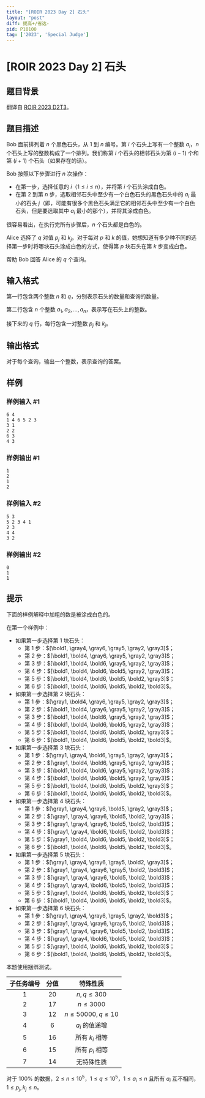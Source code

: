 ```yaml
---
title: "[ROIR 2023 Day 2] 石头"
layout: "post"
diff: 提高+/省选-
pid: P10100
tag: ['2023', 'Special Judge']
---
```

# [ROIR 2023 Day 2] 石头
## 题目背景

翻译自 [ROIR 2023 D2T3](https://neerc.ifmo.ru/school/archive/2022-2023/ru-olymp-regional-2023-day2.pdf)。


## 题目描述

Bob 面前排列着 $n$ 个黑色石头，从 $1$ 到 $n$ 编号。第 $i$ 个石头上写有一个整数 $a_i$，$n$ 个石头上写的整数构成了一个排列。我们称第 $i$ 个石头的相邻石头为第 $(i-1)$ 个和第 $(i+1)$ 个石头（如果存在的话）。

Bob 按照以下步骤进行 $n$ 次操作：

- 在第一步，选择任意的 $i$（$1\le i\le n$），并将第 $i$ 个石头涂成白色。
- 在第 $2$ 到第 $n$ 步，选取相邻石头中至少有一个白色石头的黑色石头中的 $a_i$ 最小的石头 $j$（即，可能有很多个黑色石头满足它的相邻石头中至少有一个白色石头，但是要选取其中 $a_i$ 最小的那个），并将其涂成白色。

很容易看出，在执行完所有步骤后，$n$ 个石头都是白色的。

Alice 选择了 $q$ 对值 $p_j$ 和 $k_j$。对于每对 $p$ 和 $k$ 的值，她想知道有多少种不同的选择第一步时将哪块石头涂成白色的方式，使得第 $p$ 块石头在第 $k$ 步变成白色。

帮助 Bob 回答 Alice 的 $q$ 个查询。
## 输入格式

第一行包含两个整数 $n$ 和 $q$，分别表示石头的数量和查询的数量。

第二行包含 $n$ 个整数 $a_1,a_2,\dots,a_n$，表示写在石头上的整数。

接下来的 $q$ 行，每行包含一对整数 $p_j$ 和 $k_j$。
## 输出格式

对于每个查询，输出一个整数，表示查询的答案。
## 样例

### 样例输入 #1
```
6 4
1 4 6 5 2 3
3 1
2 2
6 3
4 3
```
### 样例输出 #1
```
1
2
1
2
```
### 样例输入 #2
```
5 3
5 2 3 4 1
2 3
4 4
3 2
```
### 样例输出 #2
```
0
1
1
```
## 提示

下面的样例解释中加粗的数是被涂成白色的。

在第一个样例中：

- 如果第一步选择第 $1$ 块石头：
  - 第 $1$ 步：$[\bold1, \gray4, \gray6, \gray5, \gray2, \gray3]$；
  - 第 $2$ 步：$[\bold1, \bold4, \gray6, \gray5, \gray2, \gray3]$；
  - 第 $3$ 步：$[\bold1, \bold4, \bold6, \gray5, \gray2, \gray3]$；
  - 第 $4$ 步：$[\bold1, \bold4, \bold6, \bold5, \gray2, \gray3]$；
  - 第 $5$ 步：$[\bold1, \bold4, \bold6, \bold5, \bold2, \gray3]$；
  - 第 $6$ 步：$[\bold1, \bold4, \bold6, \bold5, \bold2, \bold3]$。
- 如果第一步选择第 $2$ 块石头：
  - 第 $1$ 步：$[\gray1, \bold4, \gray6, \gray5, \gray2, \gray3]$；
  - 第 $2$ 步：$[\bold1, \bold4, \gray6, \gray5, \gray2, \gray3]$；
  - 第 $3$ 步：$[\bold1, \bold4, \bold6, \gray5, \gray2, \gray3]$；
  - 第 $4$ 步：$[\bold1, \bold4, \bold6, \bold5, \gray2, \gray3]$；
  - 第 $5$ 步：$[\bold1, \bold4, \bold6, \bold5, \bold2, \gray3]$；
  - 第 $6$ 步：$[\bold1, \bold4, \bold6, \bold5, \bold2, \bold3]$。
- 如果第一步选择第 $3$ 块石头：
  - 第 $1$ 步：$[\gray1, \gray4, \bold6, \gray5, \gray2, \gray3]$；
  - 第 $2$ 步：$[\gray1, \bold4, \bold6, \gray5, \gray2, \gray3]$；
  - 第 $3$ 步：$[\bold1, \bold4, \bold6, \gray5, \gray2, \gray3]$；
  - 第 $4$ 步：$[\bold1, \bold4, \bold6, \bold5, \gray2, \gray3]$；
  - 第 $5$ 步：$[\bold1, \bold4, \bold6, \bold5, \bold2, \gray3]$；
  - 第 $6$ 步：$[\bold1, \bold4, \bold6, \bold5, \bold2, \bold3]$。
- 如果第一步选择第 $4$ 块石头：
  - 第 $1$ 步：$[\gray1, \gray4, \gray6, \bold5, \gray2, \gray3]$；
  - 第 $2$ 步：$[\gray1, \gray4, \gray6, \bold5, \bold2, \gray3]$；
  - 第 $3$ 步：$[\gray1, \gray4, \gray6, \bold5, \bold2, \bold3]$；
  - 第 $4$ 步：$[\gray1, \gray4, \bold6, \bold5, \bold2, \bold3]$；
  - 第 $5$ 步：$[\gray1, \bold4, \bold6, \bold5, \bold2, \bold3]$；
  - 第 $6$ 步：$[\bold1, \bold4, \bold6, \bold5, \bold2, \bold3]$。
- 如果第一步选择第 $5$ 块石头：
  - 第 $1$ 步：$[\gray1, \gray4, \gray6, \gray5, \bold2, \gray3]$；
  - 第 $2$ 步：$[\gray1, \gray4, \gray6, \gray5, \bold2, \bold3]$；
  - 第 $3$ 步：$[\gray1, \gray4, \gray6, \bold5, \bold2, \bold3]$；
  - 第 $4$ 步：$[\gray1, \gray4, \bold6, \bold5, \bold2, \bold3]$；
  - 第 $5$ 步：$[\gray1, \bold4, \bold6, \bold5, \bold2, \bold3]$；
  - 第 $6$ 步：$[\bold1, \bold4, \bold6, \bold5, \bold2, \bold3]$。
- 如果第一步选择第 $6$ 块石头：
  - 第 $1$ 步：$[\gray1, \gray4, \gray6, \gray5, \gray2, \bold3]$；
  - 第 $2$ 步：$[\gray1, \gray4, \gray6, \gray5, \bold2, \bold3]$；
  - 第 $3$ 步：$[\gray1, \gray4, \gray6, \bold5, \bold2, \bold3]$；
  - 第 $4$ 步：$[\gray1, \gray4, \bold6, \bold5, \bold2, \bold3]$；
  - 第 $5$ 步：$[\gray1, \bold4, \bold6, \bold5, \bold2, \bold3]$；
  - 第 $6$ 步：$[\bold1, \bold4, \bold6, \bold5, \bold2, \bold3]$。

本题使用捆绑测试。

| 子任务编号 | 分值 | 特殊性质 |
| :----------: | :----------: | :----------: |
| $1$ | $20$ | $n,q\le300$ |
| $2$ | $17$ | $n\le3000$ |
| $3$ | $12$ | $n\le50000,q\le10$ |
| $4$ | $6$ | $a_i$ 的值递增 |
| $5$ | $16$ | 所有 $k_i$ 相等 |
| $6$ | $15$ | 所有 $p_i$ 相等 |
| $7$ | $14$ | 无特殊性质 |

对于 $100\%$ 的数据，$2 \le n \le 10^5$，$1 \le q \le 10^5$，$1 \le a_i \le n$ 且所有 $a_i$ 互不相同，$1 \le p_j,k_j \le n$。
